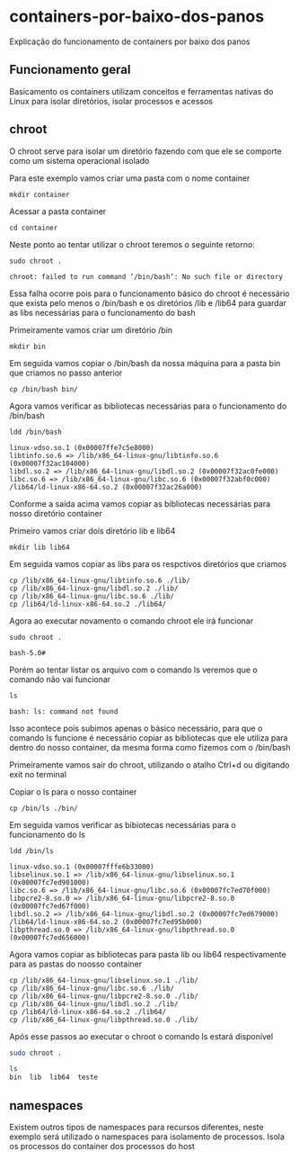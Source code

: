 # containers-por-baixo-dos-panos
Explicação do funcionamento de containers por baixo dos panos

## Funcionamento geral

Basicamento os containers utilizam conceitos e ferramentas nativas do Linux para isolar diretórios, isolar processos e acessos

## chroot

O chroot serve para isolar um diretório fazendo com que ele se comporte como um sistema operacional isolado

Para este exemplo vamos criar uma pasta com o nome container
```
mkdir container
```
Acessar a pasta container
```
cd container
```

Neste ponto ao tentar utilizar o chroot teremos o seguinte retorno:
```
sudo chroot .

chroot: failed to run command ‘/bin/bash’: No such file or directory
```

Essa falha ocorre pois para o funcionamento básico do chroot é necessário que exista pelo menos o /bin/bash e os diretórios /lib e /lib64 para guardar as libs necessárias para o funcionamento do bash

Primeiramente vamos criar um diretório /bin
```
mkdir bin
```

Em seguida vamos copiar o /bin/bash da nossa máquina para a pasta bin que criamos no passo anterior
```
cp /bin/bash bin/
```

Agora vamos verificar as bibliotecas necessárias para o funcionamento do /bin/bash
```
ldd /bin/bash

linux-vdso.so.1 (0x00007ffe7c5e8000)
libtinfo.so.6 => /lib/x86_64-linux-gnu/libtinfo.so.6 (0x00007f32ac104000)
libdl.so.2 => /lib/x86_64-linux-gnu/libdl.so.2 (0x00007f32ac0fe000)
libc.so.6 => /lib/x86_64-linux-gnu/libc.so.6 (0x00007f32abf0c000)
/lib64/ld-linux-x86-64.so.2 (0x00007f32ac26a000)
```

Conforme a saída acima vamos copiar as bibliotecas necessárias para nosso diretório container

Primeiro vamos criar dois diretório lib e lib64
```
mkdir lib lib64
```

Em seguida vamos copiar as libs para os respctivos diretórios que criamos
```
cp /lib/x86_64-linux-gnu/libtinfo.so.6 ./lib/
cp /lib/x86_64-linux-gnu/libdl.so.2 ./lib/
cp /lib/x86_64-linux-gnu/libc.so.6 ./lib/
cp /lib64/ld-linux-x86-64.so.2 ./lib64/
```

Agora ao executar novamento o comando chroot ele irá funcionar
```
sudo chroot . 

bash-5.0#
```

Porém ao tentar listar os arquivo com o comando ls veremos que o comando não vai funcionar
```
ls

bash: ls: command not found
```

Isso acontece pois subimos apenas o básico necessário, para que o comando ls funcione é necessário copiar as bibliotecas que ele utiliza para dentro do nosso container, da mesma forma como fizemos com o /bin/bash

Primeiramente vamos sair do chroot, utilizando o atalho Ctrl+d ou digitando exit no terminal

Copiar o ls para o nosso container
```
cp /bin/ls ./bin/
```

Em seguida vamos verificar as bibiotecas necessárias para o funcionamento do ls
```
ldd /bin/ls

linux-vdso.so.1 (0x00007fffe6b33000)
libselinux.so.1 => /lib/x86_64-linux-gnu/libselinux.so.1 (0x00007fc7ed901000)
libc.so.6 => /lib/x86_64-linux-gnu/libc.so.6 (0x00007fc7ed70f000)
libpcre2-8.so.0 => /lib/x86_64-linux-gnu/libpcre2-8.so.0 (0x00007fc7ed67f000)
libdl.so.2 => /lib/x86_64-linux-gnu/libdl.so.2 (0x00007fc7ed679000)
/lib64/ld-linux-x86-64.so.2 (0x00007fc7ed95b000)
libpthread.so.0 => /lib/x86_64-linux-gnu/libpthread.so.0 (0x00007fc7ed656000)
```

Agora vamos copiar as bibliotecas para pasta lib ou lib64 respectivamente para as pastas do noosso container
```
cp /lib/x86_64-linux-gnu/libselinux.so.1 ./lib/
cp /lib/x86_64-linux-gnu/libc.so.6 ./lib/
cp /lib/x86_64-linux-gnu/libpcre2-8.so.0 ./lib/
cp /lib/x86_64-linux-gnu/libdl.so.2 ./lib/
cp /lib64/ld-linux-x86-64.so.2 ./lib64/
cp /lib/x86_64-linux-gnu/libpthread.so.0 ./lib/
```

Após esse passos ao executar o chroot o comando ls estará disponível
```bash
sudo chroot .

ls
bin  lib  lib64  teste
```

## namespaces

Existem outros tipos de namespaces para recursos diferentes, neste exemplo será utilizado o namespaces para isolamento de processos.
Isola os processos do container dos processos do host

## 
